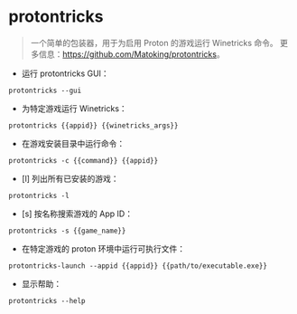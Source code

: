 # protontricks

> 一个简单的包装器，用于为启用 Proton 的游戏运行 Winetricks 命令。
> 更多信息：<https://github.com/Matoking/protontricks>。

- 运行 protontricks GUI：

`protontricks --gui`

- 为特定游戏运行 Winetricks：

`protontricks {{appid}} {{winetricks_args}}`

- 在游戏安装目录中运行命令：

`protontricks -c {{command}} {{appid}}`

- [l] 列出所有已安装的游戏：

`protontricks -l`

- [s] 按名称搜索游戏的 App ID：

`protontricks -s {{game_name}}`

- 在特定游戏的 proton 环境中运行可执行文件：

`protontricks-launch --appid {{appid}} {{path/to/executable.exe}}`

- 显示帮助：

`protontricks --help`